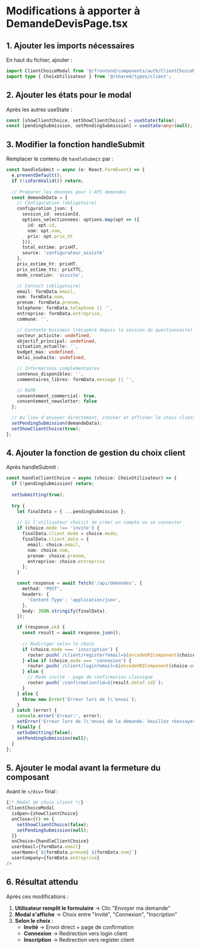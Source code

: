 # Modifications à apporter à DemandeDevisPage.tsx

## 1. Ajouter les imports nécessaires

En haut du fichier, ajouter :

```typescript
import ClientChoiceModal from '@/frontend/components/auth/ClientChoiceModal';
import type { ChoixUtilisateur } from '@/shared/types/client';
```

## 2. Ajouter les états pour le modal

Après les autres useState :

```typescript
const [showClientChoice, setShowClientChoice] = useState(false);
const [pendingSubmission, setPendingSubmission] = useState<any>(null);
```

## 3. Modifier la fonction handleSubmit

Remplacer le contenu de `handleSubmit` par :

```typescript
const handleSubmit = async (e: React.FormEvent) => {
  e.preventDefault();
  if (!isFormValid()) return;
  
  // Préparer les données pour l'API demandes
  const demandeData = {
    // Configuration (obligatoire)
    configuration_json: {
      session_id: sessionId,
      options_selectionnees: options.map(opt => ({
        id: opt.id,
        nom: opt.nom,
        prix: opt.prix_ht
      })),
      total_estime: prixHT,
      source: 'configurateur_assisté'
    },
    prix_estime_ht: prixHT,
    prix_estime_ttc: prixTTC,
    mode_creation: 'assiste',

    // Contact (obligatoire)
    email: formData.email,
    nom: formData.nom,
    prenom: formData.prenom,
    telephone: formData.telephone || '',
    entreprise: formData.entreprise,
    commune: '',

    // Contexte business (récupéré depuis la session du questionnaire)
    secteur_activite: undefined,
    objectif_principal: undefined,
    situation_actuelle: '',
    budget_max: undefined,
    delai_souhaite: undefined,

    // Informations complémentaires
    contenus_disponibles: '',
    commentaires_libres: formData.message || '',

    // RGPD
    consentement_commercial: true,
    consentement_newsletter: false
  };

  // Au lieu d'envoyer directement, stocker et afficher le choix client
  setPendingSubmission(demandeData);
  setShowClientChoice(true);
};
```

## 4. Ajouter la fonction de gestion du choix client

Après handleSubmit :

```typescript
const handleClientChoice = async (choice: ChoixUtilisateur) => {
  if (!pendingSubmission) return;
  
  setSubmitting(true);
  
  try {
    let finalData = { ...pendingSubmission };
    
    // Si l'utilisateur choisit de créer un compte ou se connecter
    if (choice.mode !== 'invite') {
      finalData.client_mode = choice.mode;
      finalData.client_data = {
        email: choice.email,
        nom: choice.nom,
        prenom: choice.prenom,
        entreprise: choice.entreprise
      };
    }

    const response = await fetch('/api/demandes', {
      method: 'POST',
      headers: {
        'Content-Type': 'application/json',
      },
      body: JSON.stringify(finalData),
    });

    if (response.ok) {
      const result = await response.json();
      
      // Rediriger selon le choix
      if (choice.mode === 'inscription') {
        router.push(`/client/register?email=${encodeURIComponent(choice.email || '')}&redirect=/client/dashboard`);
      } else if (choice.mode === 'connexion') {
        router.push(`/client/login?email=${encodeURIComponent(choice.email || '')}&redirect=/client/dashboard`);
      } else {
        // Mode invité - page de confirmation classique
        router.push(`/confirmation?id=${result.data?.id}`);
      }
    } else {
      throw new Error('Erreur lors de l\'envoi');
    }
  } catch (error) {
    console.error('Erreur:', error);
    setError('Erreur lors de l\'envoi de la demande. Veuillez réessayer.');
  } finally {
    setSubmitting(false);
    setPendingSubmission(null);
  }
};
```

## 5. Ajouter le modal avant la fermeture du composant

Avant le `</div>` final :

```typescript
{/* Modal de choix client */}
<ClientChoiceModal
  isOpen={showClientChoice}
  onClose={() => {
    setShowClientChoice(false);
    setPendingSubmission(null);
  }}
  onChoice={handleClientChoice}
  userEmail={formData.email}
  userName={`${formData.prenom} ${formData.nom}`}
  userCompany={formData.entreprise}
/>
```

## 6. Résultat attendu

Après ces modifications :

1. **Utilisateur remplit le formulaire** → Clic "Envoyer ma demande"
2. **Modal s'affiche** → Choix entre "Invité", "Connexion", "Inscription"
3. **Selon le choix** :
   - **Invité** → Envoi direct + page de confirmation
   - **Connexion** → Redirection vers login client
   - **Inscription** → Redirection vers register client
